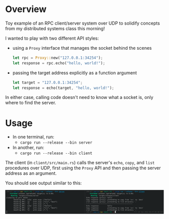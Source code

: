 # Overview

Toy example of an RPC client/server system over UDP to solidify concepts from my distributed systems class this morning!

I wanted to play with two different API styles:
- using a `Proxy` interface that manages the socket behind the scenes
    ```rust
    let rpc = Proxy::new("127.0.0.1:34254");
    let response = rpc.echo("hello, world!");
    ```
- passing the target address explicitly as a function argument
    ```rust
    let target = "127.0.0.1:34254";
    let response = echo(target, "hello, world!");
    ```
In either case, calling code doesn't need to know what a socket is, only where to find the server.

# Usage

- In one terminal, run:
    - `cargo run --release --bin server`
- In another, run:
    - `cargo run --release --bin client`

The client (in `client/src/main.rs`) calls the server's `echo`, `copy`, and `list` procedures over UDP, first using the `Proxy` API and then passing the server address as an argument.

You should see output similar to this:

![RPC Example](./examples/rpc-example.png)
